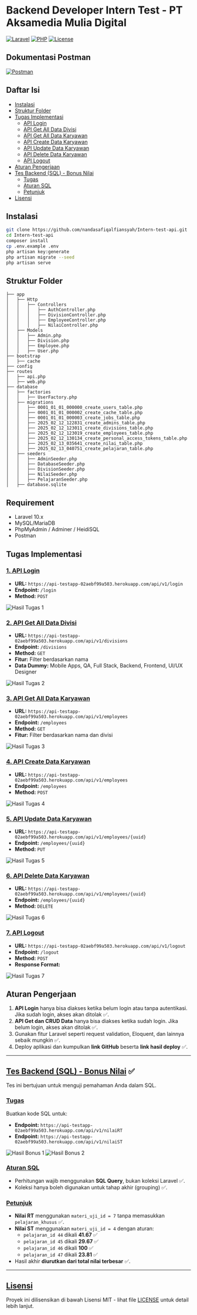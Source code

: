 # Backend Developer Intern Test - PT Aksamedia Mulia Digital

[![Laravel](https://img.shields.io/badge/Laravel-10.x-FF2D20?style=flat&logo=laravel)](https://laravel.com)
[![PHP](https://img.shields.io/badge/PHP-8.1+-777BB4?style=flat&logo=php)](https://php.net)
[![License](https://img.shields.io/badge/License-MIT-blue.svg)](LICENSE)

## Dokumentasi Postman
[![Postman](https://img.shields.io/badge/Postman-API_Docs-FF6C37?style=flat&logo=postman)](https://documenter.getpostman.com/view/22804089/2sAYXCjyTo)

## Daftar Isi
- [Instalasi](#instalasi)
- [Struktur Folder](#struktur-folder)
- [Tugas Implementasi](#tugas-implementasi)
  - [API Login](#1-api-login)
  - [API Get All Data Divisi](#2-api-get-all-data-divisi)
  - [API Get All Data Karyawan](#3-api-get-all-data-karyawan)
  - [API Create Data Karyawan](#4-api-create-data-karyawan)
  - [API Update Data Karyawan](#5-api-update-data-karyawan)
  - [API Delete Data Karyawan](#6-api-delete-data-karyawan)
  - [API Logout](#7-api-logout)
- [Aturan Pengerjaan](#aturan-pengerjaan)
- [Tes Backend (SQL) - Bonus Nilai](#tes-backend-sql---bonus-nilai)
  - [Tugas](#tugas)
  - [Aturan SQL](#aturan-sql)
  - [Petunjuk](#petunjuk)
- [Lisensi](#lisensi)

## Instalasi
```bash
git clone https://github.com/nandasafiqalfiansyah/Intern-test-api.git
cd Intern-test-api
composer install
cp .env.example .env
php artisan key:generate
php artisan migrate --seed
php artisan serve
```

## Struktur Folder
```
├── app
│   ├── Http
│   │   ├── Controllers
│   │   │   ├── AuthController.php
│   │   │   ├── DivisionController.php
│   │   │   ├── EmployeeController.php
│   │   │   ├── NilaiController.php
│   ├── Models
│   │   ├── Admin.php
│   │   ├── Division.php
│   │   ├── Employee.php
│   │   ├── User.php
├── bootstrap
│   ├── cache
├── config
├── routes
│   ├── api.php
│   ├── web.php
├── database
│   ├── factories
│   │   ├── UserFactory.php
│   ├── migrations
│   │   ├── 0001_01_01_000000_create_users_table.php
│   │   ├── 0001_01_01_000002_create_cache_table.php
│   │   ├── 0001_01_01_000003_create_jobs_table.php
│   │   ├── 2025_02_12_122831_create_admins_table.php
│   │   ├── 2025_02_12_123011_create_divisions_table.php
│   │   ├── 2025_02_12_123019_create_employees_table.php
│   │   ├── 2025_02_12_130134_create_personal_access_tokens_table.php
│   │   ├── 2025_02_13_035641_create_nilai_table.php
│   │   ├── 2025_02_13_040751_create_pelajaran_table.php
│   ├── seeders
│   │   ├── AdminSeeder.php
│   │   ├── DatabaseSeeder.php
│   │   ├── DivisionSeeder.php
│   │   ├── NilaiSeeder.php
│   │   ├── PelajaranSeeder.php
│   ├── database.sqlite
```

## Requirement
- Laravel 10.x
- MySQL/MariaDB
- PhpMyAdmin / Adminer / HeidiSQL
- Postman

## Tugas Implementasi
### [1. API Login](#1-api-login)
- **URL:** `https://api-testapp-02aebf99a503.herokuapp.com/api/v1/login`
- **Endpoint:** `/login`
- **Method:** `POST`

![Hasil Tugas 1](public/image/task1.png)

### [2. API Get All Data Divisi](#2-api-get-all-data-divisi)
- **URL:** `https://api-testapp-02aebf99a503.herokuapp.com/api/v1/divisions`
- **Endpoint:** `/divisions`
- **Method:** `GET`
- **Fitur:** Filter berdasarkan nama
- **Data Dummy:** Mobile Apps, QA, Full Stack, Backend, Frontend, UI/UX Designer

![Hasil Tugas 2](public/image/task2.png)

### [3. API Get All Data Karyawan](#3-api-get-all-data-karyawan)
- **URL:** `https://api-testapp-02aebf99a503.herokuapp.com/api/v1/employees`
- **Endpoint:** `/employees`
- **Method:** `GET`
- **Fitur:** Filter berdasarkan nama dan divisi

![Hasil Tugas 3](public/image/task3.png)

### [4. API Create Data Karyawan](#4-api-create-data-karyawan)
- **URL:** `https://api-testapp-02aebf99a503.herokuapp.com/api/v1/employees`
- **Endpoint:** `/employees`
- **Method:** `POST`

![Hasil Tugas 4](public/image/task4.png)

### [5. API Update Data Karyawan](#5-api-update-data-karyawan)
- **URL:** `https://api-testapp-02aebf99a503.herokuapp.com/api/v1/employees/{uuid}`
- **Endpoint:** `/employees/{uuid}`
- **Method:** `PUT`

![Hasil Tugas 5](public/image/task5.png)

### [6. API Delete Data Karyawan](#6-api-delete-data-karyawan)
- **URL:** `https://api-testapp-02aebf99a503.herokuapp.com/api/v1/employees/{uuid}`
- **Endpoint:** `/employees/{uuid}`
- **Method:** `DELETE`

![Hasil Tugas 6](public/image/task6.png)

### [7. API Logout](#7-api-logout)
- **URL:** `https://api-testapp-02aebf99a503.herokuapp.com/api/v1/logout`
- **Endpoint:** `/logout`
- **Method:** `POST`
- **Response Format:**

![Hasil Tugas 7](public/image/task7.png)

## Aturan Pengerjaan
1. **API Login** hanya bisa diakses ketika belum login atau tanpa autentikasi. Jika sudah login, akses akan ditolak ✅.
2. **API Get dan CRUD Data** hanya bisa diakses ketika sudah login. Jika belum login, akses akan ditolak ✅.
3. Gunakan fitur Laravel seperti request validation, Eloquent, dan lainnya sebaik mungkin ✅.
4. Deploy aplikasi dan kumpulkan **link GitHub** beserta **link hasil deploy** ✅.

---

## [Tes Backend (SQL) - Bonus Nilai](#tes-backend-sql---bonus-nilai) ✅
Tes ini bertujuan untuk menguji pemahaman Anda dalam SQL.

### [Tugas](#tugas)
Buatkan kode SQL untuk:
- **Endpoint:** `https://api-testapp-02aebf99a503.herokuapp.com/api/v1/nilaiRT`
- **Endpoint:** `https://api-testapp-02aebf99a503.herokuapp.com/api/v1/nilaiST`

![Hasil Bonus 1](public/image/bonus1.png)
![Hasil Bonus 2](public/image/bonus2.png)

### [Aturan SQL](#aturan-sql)
- Perhitungan wajib menggunakan **SQL Query**, bukan koleksi Laravel ✅.
- Koleksi hanya boleh digunakan untuk tahap akhir (grouping) ✅.

### [Petunjuk](#petunjuk)
- **Nilai RT** menggunakan `materi_uji_id = 7` tanpa memasukkan `pelajaran_khusus` ✅.
- **Nilai ST** menggunakan `materi_uji_id = 4` dengan aturan:
  - `pelajaran_id 44` dikali **41.67** ✅
  - `pelajaran_id 45` dikali **29.67** ✅
  - `pelajaran_id 46` dikali **100** ✅
  - `pelajaran_id 47` dikali **23.81** ✅
- Hasil akhir **diurutkan dari total nilai terbesar** ✅.

---

## [Lisensi](#lisensi)
Proyek ini dilisensikan di bawah Lisensi MIT - lihat file [LICENSE](LICENSE) untuk detail lebih lanjut.

